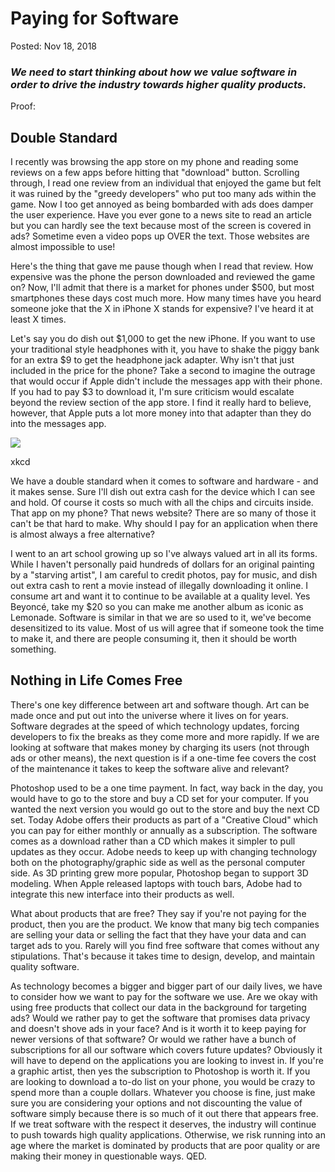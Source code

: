 <h1>Paying for Software</h1>
<span class="post-meta">Posted: Nov 18, 2018</span>
<h3><i>We need to start thinking about how we value software in order to drive the industry towards higher quality products.</i></h3>

Proof:

## Double Standard

I recently was browsing the app store on my phone and reading some reviews on a few apps before hitting that "download" button. Scrolling through, I read one review from an individual that enjoyed the game but felt it was ruined by the "greedy developers" who put too many ads within the game. Now I too get annoyed as being bombarded with ads does damper the user experience. Have you ever gone to a news site to read an article but you can hardly see the text because most of the screen is covered in ads? Sometime even a video pops up OVER the text. Those websites are almost impossible to use!

Here's the thing that gave me pause though when I read that review. How expensive was the phone the person downloaded and reviewed the game on? Now, I'll admit that there is a market for phones under $500, but most smartphones these days cost much more. How many times have you heard someone joke that the X in iPhone X stands for expensive? I've heard it at least X times.

Let's say you do dish out $1,000 to get the new iPhone. If you want to use your traditional style headphones with it, you have to shake the piggy bank for an extra $9 to get the headphone jack adapter. Why isn't that just included in the price for the phone? Take a second to imagine the outrage that would occur if Apple didn't include the messages app with their phone. If you had to pay $3 to download it, I'm sure criticism would escalate beyond the review section of the app store. I find it really hard to believe, however, that Apple puts a lot more money into that adapter than they do into the messages app.

<img class="post-gif" src="https://imgs.xkcd.com/comics/xkcd_phone_4.png"/>
<p class="img-caption">xkcd</p>

We have a double standard when it comes to software and hardware - and it makes sense. Sure I'll dish out extra cash for the device which I can see and hold. Of course it costs so much with all the chips and circuits inside. That app on my phone? That news website? There are so many of those it can't be that hard to make. Why should I pay for an application when there is almost always a free alternative?

I went to an art school growing up so I've always valued art in all its forms. While I haven't personally paid hundreds of dollars for an original painting by a "starving artist", I am careful to credit photos, pay for music, and dish out extra cash to rent a movie instead of illegally downloading it online. I consume art and want it to continue to be available at a quality level. Yes Beyoncé, take my $20 so you can make me another album as iconic as Lemonade. Software is similar in that we are so used to it, we've become desensitized to its value. Most of us will agree that if someone took the time to make it, and there are people consuming it, then it should be worth something.

## Nothing in Life Comes Free

There's one key difference between art and software though. Art can be made once and put out into the universe where it lives on for years. Software degrades at the speed of which technology updates, forcing developers to fix the breaks as they come more and more rapidly. If we are looking at software that makes money by charging its users (not through ads or other means), the next question is if a one-time fee covers the cost of the maintenance it takes to keep the software alive and relevant?

Photoshop used to be a one time payment. In fact, way back in the day, you would have to go to the store and buy a CD set for your computer. If you wanted the next version you would go out to the store and buy the next CD set. Today Adobe offers their products as part of a "Creative Cloud" which you can pay for either monthly or annually as a subscription. The software comes as a download rather than a CD which makes it simpler to pull updates as they occur. Adobe needs to keep up with changing technology both on the photography/graphic side as well as the personal computer side. As 3D printing grew more popular, Photoshop began to support 3D modeling. When Apple released laptops with touch bars, Adobe had to integrate this new interface into their products as well.

What about products that are free? They say if you're not paying for the product, then you are the product. We know that many big tech companies are selling your data or selling the fact that they have your data and can target ads to you. Rarely will you find free software that comes without any stipulations. That's because it takes time to design, develop, and maintain quality software.

As technology becomes a bigger and bigger part of our daily lives, we have to consider how we want to pay for the software we use. Are we okay with using free products that collect our data in the background for targeting ads? Would we rather pay to get the software that promises data privacy and doesn't shove ads in your face? And is it worth it to keep paying for newer versions of that software? Or would we rather have a bunch of subscriptions for all our software which covers future updates? Obviously it will have to depend on the applications you are looking to invest in. If you're a graphic artist, then yes the subscription to Photoshop is worth it. If you are looking to download a to-do list on your phone, you would be crazy to spend more than a couple dollars. Whatever you choose is fine, just make sure you are considering your options and not discounting the value of software simply because there is so much of it out there that appears free. If we treat software with the respect it deserves, the industry will continue to push towards high quality applications. Otherwise, we risk running into an age where the market is dominated by products that are poor quality or are making their money in questionable ways. QED.
